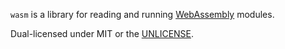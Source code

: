 `wasm` is a library for reading and running [WebAssembly](webassembly.github.io) modules.

Dual-licensed under MIT or the [UNLICENSE](http://unlicense.org).
